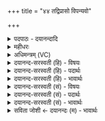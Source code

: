 +++
title = "४४ तद्विप्रासो विपन्यवो"

+++
<details><summary>पदपाठः - दयानन्दादि</summary>

तत्। विप्रा॑सः। वि॒प॒न्यवः॑। जा॒गृ॒वाꣳस॒ इति॑ जागृ॒वाꣳसः॑। सम्। इ॒न्ध॒ते॒। विष्णोः॑। यत्। प॒र॒मम्। प॒दम्। ४४।
</details>

<details><summary>महीधरः</summary>

म० तस्य विष्णोः यज्ञस्य यत्परमं पदं ब्रह्मलक्षणम् तद्विप्रासः विप्राः ब्राह्मणाः समिन्धते । णिचो लोपः। समिन्धयन्ति दीपयन्ति । उपासते इत्यर्थः । किंभूताः विप्राः । विपन्यवः । विगतः पन्युः संसारव्यवहारो येभ्यः निष्कामाः । जागृवांसः जागरणशीलाः अप्रमत्ताः । ज्ञानकर्मसु समुच्चयकारिण इत्यर्थः ॥ ४४ ॥  
पञ्चचत्वारिंशी।
</details>

<details><summary>अधिमन्त्रम् (VC)</summary>

- विष्णुर्देवता
- मेधातिथिर्ऋषिः
- गायत्री
- षड्जः
</details>

<details><summary>दयानन्द-सरस्वती (हि) - विषयः</summary>

फिर उसी विषय को अगले मन्त्र में कहा है ॥
</details>

<details><summary>दयानन्द-सरस्वती (हि) - पदार्थः</summary>

पदार्थान्वयभाषाः -  हे मनुष्यो ! जो (जागृवांसः) अविद्यारूप निद्रा से उठ के चेतन हुए (विपन्यवः) विशेषकर स्तुति करने योग्य वा ईश्वर की स्तुति करनेहारे (विप्रासः) बुद्धिमान् योगी लोग (विष्णोः) सर्वत्र अभिव्यापक परमात्मा का (यत्) जो (परमम्) उत्तम (पदम्) प्राप्त होने योग्य मोक्षदायी स्वरूप है, (तत्) उसको (सम्, इन्धते) सम्यक् प्रकाशित करते हैं, उनके सत्सङ्ग से तुम लोग भी वैसे होओ ॥४४ ॥
</details>

<details><summary>दयानन्द-सरस्वती (हि) - भावार्थः</summary>

भावार्थभाषाः -  जो योगाभ्यासादि सत्कर्मों को करके शुद्ध मन और आत्मावाले धार्मिक पुरुषार्थी जन हैं, वे ही व्यापक परमेश्वर के स्वरूप को जानने और उसको प्राप्त होने योग्य होते हैं, अन्य नहीं ॥४४ ॥
</details>

<details><summary>दयानन्द-सरस्वती (सं) - विषयः</summary>

पुनस्तमेव विषयमाह ॥
</details>

<details><summary>दयानन्द-सरस्वती (सं) - पदार्थः</summary>

पदार्थान्वयभाषाः -  हे मनुष्या ये जागृवांसो विपन्यवो विप्रासो विष्णोर्यत्परमं पदमस्ति, तत्समिन्धते तत्सङ्गेन यूयमपि तादृशा भवत ॥४४ ॥
</details>

<details><summary>दयानन्द-सरस्वती (सं) - भावार्थः</summary>

भावार्थभाषाः -  ये योगाभ्यासादिना शुद्धान्तःकरणात्मानो धार्मिकाः पुरुषार्थिनो जनाः सन्ति, त एव व्यापकस्य परमेश्वरस्य स्वरूपं ज्ञातुं लब्धुं चार्हन्ति नेतरे ॥४४ ॥
</details>

<details><summary>सविता जोशी ← दयानन्दः (म) - भावार्थः</summary>

भावार्थभाषाः -  जे योगाभ्यास इत्यादी सत्कर्म करून आत्मा व मन शुद्ध करून धार्मिक व पुरुषार्थी बनतात तेच परमेश्वराच्या व्यापक स्वरूपाला जाणू शकतात व प्राप्तही करू शकतात, इतरांना ते शक्य होत नाही.
</details>